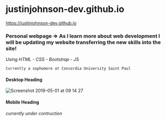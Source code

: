 # justinjohnson-dev.github.io

https://justinjohnson-dev.github.io

### Personal webpage => As I learn more about web development I will be updating my website transferring the new skills into the site!

*Using HTML - CSS - Bootstrap - JS*

```
Currently a sophomore at Concordia University Saint Paul
```
#### Desktop Heading
![Screenshot 2019-05-01 at 09 14 27](https://user-images.githubusercontent.com/23105078/57021367-90138700-6bf1-11e9-811a-b89fcb7b44c8.png)

#### Mobile Heading
*currently under contruction*
